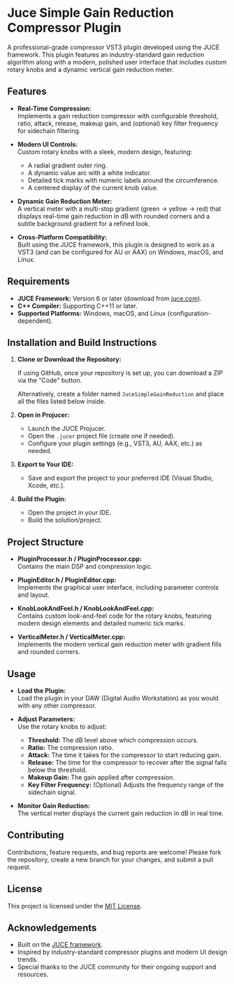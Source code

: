 # Juce Simple Gain Reduction Compressor Plugin

A professional-grade compressor VST3 plugin developed using the JUCE framework. This plugin features an industry-standard gain reduction algorithm along with a modern, polished user interface that includes custom rotary knobs and a dynamic vertical gain reduction meter.

## Features

- **Real-Time Compression:**  
  Implements a gain reduction compressor with configurable threshold, ratio, attack, release, makeup gain, and (optional) key filter frequency for sidechain filtering.

- **Modern UI Controls:**  
  Custom rotary knobs with a sleek, modern design, featuring:
  - A radial gradient outer ring.
  - A dynamic value arc with a white indicator.
  - Detailed tick marks with numeric labels around the circumference.
  - A centered display of the current knob value.

- **Dynamic Gain Reduction Meter:**  
  A vertical meter with a multi-stop gradient (green → yellow → red) that displays real-time gain reduction in dB with rounded corners and a subtle background gradient for a refined look.

- **Cross-Platform Compatibility:**  
  Built using the JUCE framework, this plugin is designed to work as a VST3 (and can be configured for AU or AAX) on Windows, macOS, and Linux.

## Requirements

- **JUCE Framework:** Version 6 or later (download from [juce.com](https://juce.com)).
- **C++ Compiler:** Supporting C++11 or later.
- **Supported Platforms:** Windows, macOS, and Linux (configuration-dependent).

## Installation and Build Instructions

1. **Clone or Download the Repository:**

   If using GitHub, once your repository is set up, you can download a ZIP via the "Code" button.

   Alternatively, create a folder named `JuceSimpleGainReduction` and place all the files listed below inside.

2. **Open in Projucer:**

   - Launch the JUCE Projucer.
   - Open the `.jucer` project file (create one if needed).
   - Configure your plugin settings (e.g., VST3, AU, AAX, etc.) as needed.

3. **Export to Your IDE:**

   - Save and export the project to your preferred IDE (Visual Studio, Xcode, etc.).

4. **Build the Plugin:**

   - Open the project in your IDE.
   - Build the solution/project.

## Project Structure

- **PluginProcessor.h / PluginProcessor.cpp:**  
  Contains the main DSP and compression logic.

- **PluginEditor.h / PluginEditor.cpp:**  
  Implements the graphical user interface, including parameter controls and layout.

- **KnobLookAndFeel.h / KnobLookAndFeel.cpp:**  
  Contains custom look-and-feel code for the rotary knobs, featuring modern design elements and detailed numeric tick marks.

- **VerticalMeter.h / VerticalMeter.cpp:**  
  Implements the modern vertical gain reduction meter with gradient fills and rounded corners.

## Usage

- **Load the Plugin:**  
  Load the plugin in your DAW (Digital Audio Workstation) as you would with any other compressor.

- **Adjust Parameters:**  
  Use the rotary knobs to adjust:
  - **Threshold:** The dB level above which compression occurs.
  - **Ratio:** The compression ratio.
  - **Attack:** The time it takes for the compressor to start reducing gain.
  - **Release:** The time for the compressor to recover after the signal falls below the threshold.
  - **Makeup Gain:** The gain applied after compression.
  - **Key Filter Frequency:** (Optional) Adjusts the frequency range of the sidechain signal.

- **Monitor Gain Reduction:**  
  The vertical meter displays the current gain reduction in dB in real time.

## Contributing

Contributions, feature requests, and bug reports are welcome! Please fork the repository, create a new branch for your changes, and submit a pull request.

## License

This project is licensed under the [MIT License](LICENSE).

## Acknowledgements

- Built on the [JUCE framework](https://juce.com).
- Inspired by industry-standard compressor plugins and modern UI design trends.
- Special thanks to the JUCE community for their ongoing support and resources.
